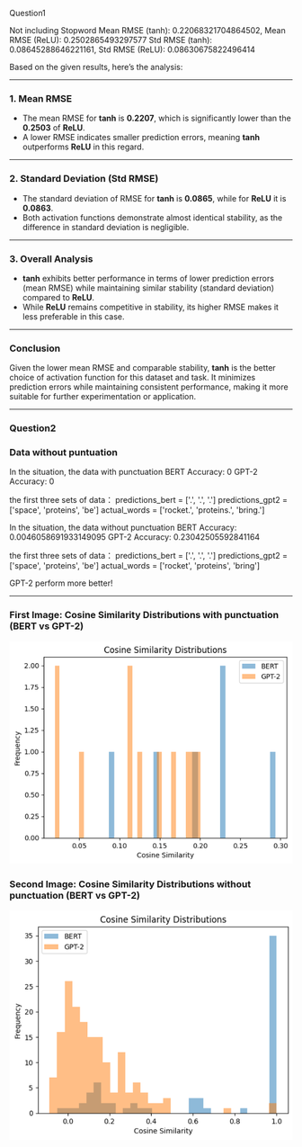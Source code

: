 Question1

Not including Stopword
Mean RMSE (tanh): 0.22068321704864502, Mean RMSE (ReLU): 0.2502865493297577
Std RMSE (tanh): 0.08645288646221161, Std RMSE (ReLU): 0.08630675822496414

Based on the given results, here’s the analysis:

---

### **1. Mean RMSE**
- The mean RMSE for **tanh** is **0.2207**, which is significantly lower than the **0.2503** of **ReLU**.
- A lower RMSE indicates smaller prediction errors, meaning **tanh** outperforms **ReLU** in this regard.

---

### **2. Standard Deviation (Std RMSE)**
- The standard deviation of RMSE for **tanh** is **0.0865**, while for **ReLU** it is **0.0863**.
- Both activation functions demonstrate almost identical stability, as the difference in standard deviation is negligible.

---

### **3. Overall Analysis**
- **tanh** exhibits better performance in terms of lower prediction errors (mean RMSE) while maintaining similar stability (standard deviation) compared to **ReLU**.
- While **ReLU** remains competitive in stability, its higher RMSE makes it less preferable in this case.

---

### **Conclusion**
Given the lower mean RMSE and comparable stability, **tanh** is the better choice of activation function for this dataset and task. It minimizes prediction errors while maintaining consistent performance, making it more suitable for further experimentation or application.

---

### **Question2**

### **Data without puntuation**

In the situation, the data with punctuation
BERT Accuracy: 0
GPT-2 Accuracy: 0

the first three sets of data：
predictions_bert = ['.', '.', '.']
predictions_gpt2 = ['space', 'proteins', 'be']
actual_words = ['rocket.', 'proteins.', 'bring.']


In the situation, the data without punctuation
BERT Accuracy: 0.0046058691933149095
GPT-2 Accuracy: 0.23042505592841164


the first three sets of data：
predictions_bert = ['.', '.', '.']
predictions_gpt2 = ['space', 'proteins', 'be']
actual_words = ['rocket', 'proteins', 'bring']


GPT-2 perform more better!

---

### **First Image: Cosine Similarity Distributions with punctuation (BERT vs GPT-2)**

![BERT Cosine Similarity Distribution without punctuation](images/Compare_BERT_and_GPT-2_Cosine_Similarity_Distribution_with_punctuation.png)


### **Second Image: Cosine Similarity Distributions without punctuation (BERT vs GPT-2)**

![Compare BERT and GPT-2 Cosine Similarity Distribution without punctuation](images/Compare_BERT_and_GPT-2_Cosine_Similarity_Distribution_without_punctuation.png)
